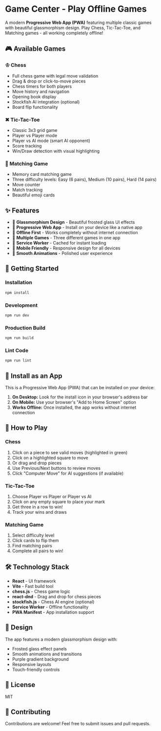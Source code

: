 # Game Center - Play Offline Games

A modern **Progressive Web App (PWA)** featuring multiple classic games with beautiful glassmorphism design. Play Chess, Tic-Tac-Toe, and Matching games - all working completely offline!

## 🎮 Available Games

### ♔ Chess
- Full chess game with legal move validation
- Drag & drop or click-to-move pieces
- Chess timers for both players
- Move history and navigation
- Opening book display
- Stockfish AI integration (optional)
- Board flip functionality

### ✖ Tic-Tac-Toe
- Classic 3x3 grid game
- Player vs Player mode
- Player vs AI mode (smart AI opponent)
- Score tracking
- Win/Draw detection with visual highlighting

### 🎴 Matching Game
- Memory card matching game
- Three difficulty levels: Easy (6 pairs), Medium (10 pairs), Hard (14 pairs)
- Move counter
- Match tracking
- Beautiful emoji cards

## ✨ Features

- 🎨 **Glassmorphism Design** - Beautiful frosted glass UI effects
- 📱 **Progressive Web App** - Install on your device like a native app
- 🚫 **Offline First** - Works completely without internet connection
- 🎯 **Multiple Games** - Three different games in one app
- 💾 **Service Worker** - Cached for instant loading
- 📲 **Mobile Friendly** - Responsive design for all devices
- 🌈 **Smooth Animations** - Polished user experience

## 🚀 Getting Started

### Installation

```bash
npm install
```

### Development

```bash
npm run dev
```

### Production Build

```bash
npm run build
```

### Lint Code

```bash
npm run lint
```

## 📱 Install as an App

This is a Progressive Web App (PWA) that can be installed on your device:

1. **On Desktop:** Look for the install icon in your browser's address bar
2. **On Mobile:** Use your browser's "Add to Home Screen" option
3. **Works Offline:** Once installed, the app works without internet connection

## 🎯 How to Play

### Chess
1. Click on a piece to see valid moves (highlighted in green)
2. Click on a highlighted square to move
3. Or drag and drop pieces
4. Use Previous/Next buttons to review moves
5. Click "Computer Move" for AI suggestions (if available)

### Tic-Tac-Toe
1. Choose Player vs Player or Player vs AI
2. Click on any empty square to place your mark
3. Get three in a row to win!
4. Track your wins and draws

### Matching Game
1. Select difficulty level
2. Click cards to flip them
3. Find matching pairs
4. Complete all pairs to win!

## 🛠️ Technology Stack

- **React** - UI framework
- **Vite** - Fast build tool
- **chess.js** - Chess game logic
- **react-dnd** - Drag and drop for chess pieces
- **stockfish.js** - Chess AI engine (optional)
- **Service Worker** - Offline functionality
- **PWA Manifest** - App installation support

## 🎨 Design

The app features a modern glassmorphism design with:
- Frosted glass effect panels
- Smooth animations and transitions
- Purple gradient background
- Responsive layouts
- Touch-friendly controls

## 📄 License

MIT

## 🤝 Contributing

Contributions are welcome! Feel free to submit issues and pull requests.

